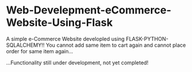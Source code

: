 # Web-Develepment-eCommerce-Website-Using-Flask
A simple e-Commerce Website developled using FLASK-PYTHON-SQLALCHEMY!!
You cannot add same item to cart again and cannot place order for same item again...


...Functionality still under development, not yet completed!
